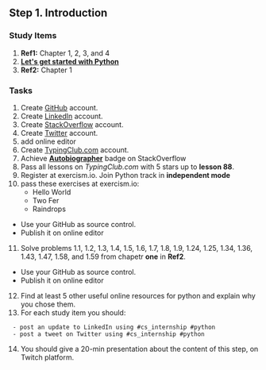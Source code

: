 ## Step 1. Introduction

### Study Items

  1. **Ref1:** Chapter 1, 2, 3, and 4
  2. **[Let's get started with Python](https://github.com/mrhajbabaei/get-started-with-python)**
  3. **Ref2:** Chapter 1

### Tasks

  1. Create [GitHub](https://github.com) account.
  2. Create [LinkedIn](https://www.linkedin.com) account.
  3. Create [StackOverflow](https://stackoverflow.com) account.
  4. Create [Twitter](https://twitter.com) account.
  5. add online editor
  6. Create [TypingClub.com](https://www.typingclub.com) account.
  7. Achieve [**Autobiographer**](https://stackoverflow.com/help/badges/9/autobiographer) badge on StackOverflow
  8. Pass all lessons on *TypingClub.com* with 5 stars up to **lesson 88**.
  9. Register at exercism.io. Join Python track in **independent mode**
  10. pass these exercises at exercism.io:
      -   Hello World
      -   Two Fer
      -   Raindrops
   
   - Use your GitHub as source control.
   - Publish it on online editor
   
  11. Solve problems 1.1, 1.2, 1.3, 1.4, 1.5, 1.6, 1.7, 1.8, 1.9, 1.24, 1.25, 1.34, 1.36, 1.43, 1.47, 1.58, and 1.59 from chapetr **one** in **Ref2**.
  
   - Use your GitHub as source control.
   - Publish it on online editor
   
  12. Find at least 5 other useful online resources for python and explain why you chose them.
  13. For each study item you should:  
  
     - post an update to LinkedIn using #cs_internship #python  
     - post a tweet on Twitter using #cs_internship #python
     
  14. You should give a 20-min presentation about the content of this step, on Twitch platform.
